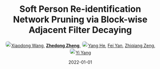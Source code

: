 ---
title: "Soft Person Re-identification Network Pruning via Block-wise Adjacent Filter Decaying"
collection: publications
permalink: /publication/Soft-Per2022
date: 2022-01-01
doi: 10.1109/TCYB.2021.3130047
oral: 
keywords: filter decaying, adjacent filter decaying, filter, object re-identification, image retrieval, person re-id, person retrieval, person search, 
venue: 'IEEE Transactions on Cybernetics (TCYB)'
paperurl: 'https://zdzheng.xyz/files/Wang_Soft.pdf'
code: 'https://github.com/x-d-wang/Soft-Person-Reidentification-Network-Pruning-via-Blockwise-Adjacent-Filter-Decaying'
author: '<a href="https://zdzheng.xyz/authors/Xiaodong-Wang" class="author"> <img src= "https://zdzheng.xyz/coauthors/xiaodong-wang.jpg" alt="xiaodong-wang" style="border-radius: 50%; height:20px; width:20px">Xiaodong Wang</a>, <strong><a href="https://zdzheng.xyz/authors/Zhedong-Zheng" class="author">Zhedong Zheng</a></strong>, <a href="https://zdzheng.xyz/authors/Yang-He" class="author"> <img src= "https://zdzheng.xyz/coauthors/yang-he.jpg" alt="yang-he" style="border-radius: 50%; height:20px; width:20px">Yang He</a>, <a href="https://zdzheng.xyz/authors/Fei-Yan" class="author">Fei Yan</a>, <a href="https://zdzheng.xyz/authors/Zhiqiang-Zeng" class="author">Zhiqiang Zeng</a>, <a href="https://zdzheng.xyz/authors/Yi-Yang" class="author"> <img src= "https://zdzheng.xyz/coauthors/yi-yang.jpeg" alt="yi-yang" style="border-radius: 50%; height:20px; width:20px">Yi Yang</a>'
sqlauthor: '{"@type": "Person","name": "Xiaodong Wang"}, {"@type": "Person","name": "Zhedong Zheng"}, {"@type": "Person","name": "Yang He"}, {"@type": "Person","name": "Fei Yan"}, {"@type": "Person","name": "Zhiqiang Zeng"}, {"@type": "Person","name": "Yi Yang"}'
citation: ' Xiaodong Wang,  Zhedong Zheng,  Yang He,  Fei Yan,  Zhiqiang Zeng,  Yi Yang, &quot;Soft Person Re-identification Network Pruning via Block-wise Adjacent Filter Decaying.&quot; IEEE Transactions on Cybernetics, 2022. DOI: 10.1109/TCYB.2021.3130047'
pub_year: '2022'
bib: >
    @article{wang2022soft,<br>author = "Wang, Xiaodong and Zheng, Zhedong and He, Yang and Yan, Fei and Zeng, Zhiqiang and Yang, Yi",<br>doi = "10.1109/TCYB.2021.3130047",<br>title = "Soft Person Re-identification Network Pruning via Block-wise Adjacent Filter Decaying",<br>journal = "IEEE Transactions on Cybernetics",<br>url = "https://zdzheng.xyz/files/Wang\_Soft.pdf",<br>code = "https://github.com/x-d-wang/Soft-Person-Reidentification-Network-Pruning-via-Blockwise-Adjacent-Filter-Decaying",<br>year = "2022"
    }

---